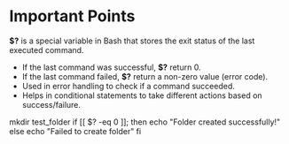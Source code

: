 # Important Points

**$?** is a special variable in Bash that stores the exit status of the last executed command.
- If the last command was successful, **$?** return 0.
- If the last command failed, **$?** return a non-zero value (error code).
- Used in error handling to check if a command succeeded.
- Helps in conditional statements to take different actions based on success/failure.

mkdir test_folder
if [[ $? -eq 0 ]]; then
  echo "Folder created successfully!"
else 
  echo "Failed to create folder"
fi
